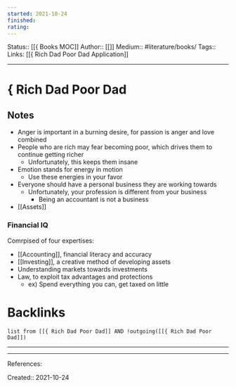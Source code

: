 ```yaml
---
started: 2021-10-24
finished:
rating:
---
```

Status:: [[{ Books MOC]]
Author:: [[]]
Medium:: #literature/books/
Tags::
Links: [[{ Rich Dad Poor Dad Application]]
___
# { Rich Dad Poor Dad
## Notes
- Anger is important in a burning desire, for passion is anger and love combined
- People who are rich may fear becoming poor, which drives them to continue getting richer
	- Unfortunately, this keeps them insane
- Emotion stands for energy in motion
	- Use these energies in your favor
- Everyone should have a personal business they are working towards
	- Unfortunately, your profession is different from your business
		- Being an accountant is not a business
- [[Assets]]
### Financial IQ
Comrpised of four expertises:
- [[Accounting]], financial literacy and accuracy
- [[Investing]], a creative method of developing assets
- Understanding markets towards investments
- Law, to exploit tax advantages and protections
	- ex) Spend everything you can, get taxed on little
# Backlinks
```dataview
list from [[{ Rich Dad Poor Dad]] AND !outgoing([[{ Rich Dad Poor Dad]])
```
___
___
References:

Created:: 2021-10-24
